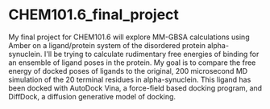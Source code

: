 # CHEM101.6_final_project
My final project for CHEM101.6 will explore MM-GBSA calculations using Amber on a ligand/protein system of the disordered protein alpha-synuclein. I'll be trying to calculate rudimentary free energies of binding for an ensemble of ligand poses in the protein. My goal is to compare the free energy of docked poses of ligands to the original, 200 microsecond MD simulation of the 20 terminal residues in alpha-synuclein. This ligand has been docked with AutoDock Vina, a force-field based docking program, and DiffDock, a diffusion generative model of docking.  
